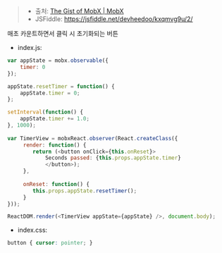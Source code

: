 > - 출처: [The Gist of MobX | MobX](https://mobx.js.org/intro/overview.html)
> - JSFiddle: https://jsfiddle.net/devheedoo/kxqmvg9u/2/

매초 카운트하면서 클릭 시 초기화되는 버튼

- index.js:

```javascript
var appState = mobx.observable({
    timer: 0
});

appState.resetTimer = function() {
    appState.timer = 0;
};

setInterval(function() {
    appState.timer += 1.0;
}, 1000);
        
var TimerView = mobxReact.observer(React.createClass({
     render: function() {
        return (<button onClick={this.onReset}>
        	Seconds passed: {this.props.appState.timer}
            </button>);
     },
     
     onReset: function() {
     	this.props.appState.resetTimer();
     }
}));

ReactDOM.render(<TimerView appState={appState} />, document.body);
```

- index.css:

```css
button { cursor: pointer; }
```
